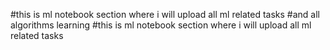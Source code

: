 #this is ml notebook section where i will upload all ml related tasks
#and all algorithms learning
#this is ml notebook section where i will upload all ml related tasks

